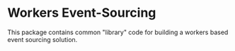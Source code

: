 # Workers Event-Sourcing

This package contains common "library" code for building a workers based event sourcing solution.